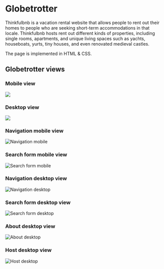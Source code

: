 # Globetrotter

Thinkfulbnb is a vacation rental website that allows people to rent out their homes to people who are seeking short-term accommodations in that locale. Thinkfulbnb hosts rent out different kinds of properties, including single rooms, apartments, and unique living spaces such as yachts, houseboats, yurts, tiny houses, and even renovated medieval castles.

The page is implemented in HTML & CSS.

## Globetrotter views

### Mobile view

![](images/Thinkfulbnb-mobile.png)

### Desktop view

![](images/Thinkfulbnb-desktop.png)

### Navigation mobile view

![Navigation mobile](./images/navigation-mobile.png)

### Search form mobile view
 
![Search form mobile](./images/search-form-mobile.png)

### Navigation desktop view

![Navigation desktop](./images/navigation-desktop.png)

### Search form desktop view

![Search form desktop](./images/search-form-desktop.png)

### About desktop view

![About desktop](./images/about-desktop.png)

### Host desktop view

![Host desktop](./images/host-desktop.png)

